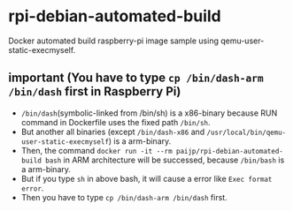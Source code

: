 # rpi-debian-automated-build
Docker automated build raspberry-pi image sample using qemu-user-static-execmyself.

## important (You have to type `cp /bin/dash-arm /bin/dash` first in Raspberry Pi)
- `/bin/dash`(symbolic-linked from /bin/sh) is a x86-binary because RUN command in Dockerfile uses the fixed path `/bin/sh`.
- But another all binaries (except `/bin/dash-x86` and `/usr/local/bin/qemu-user-static-execmyself`) is a arm-binary.
- Then, the command `docker run -it --rm paijp/rpi-debian-automated-build bash` in ARM architecture will be successed, because `/bin/bash` is a arm-binary.
- But if you type `sh` in above bash, it will cause a error like `Exec format error`.
- Then you have to type `cp /bin/dash-arm /bin/dash` first.
